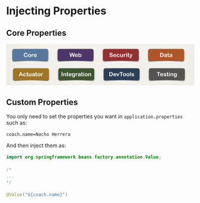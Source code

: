 # Injecting Properties

## Core Properties

![](2021-06-06-21-03-56.png)

## Custom Properties

You only need to set the properties you want in `application.properties` such as:

```
coach.name=Nacho Herrera
```

And then inject them as:

```java
import org.springframework.beans.factory.annotation.Value;

/*
...
*/

@Value("${coach.name}")
```